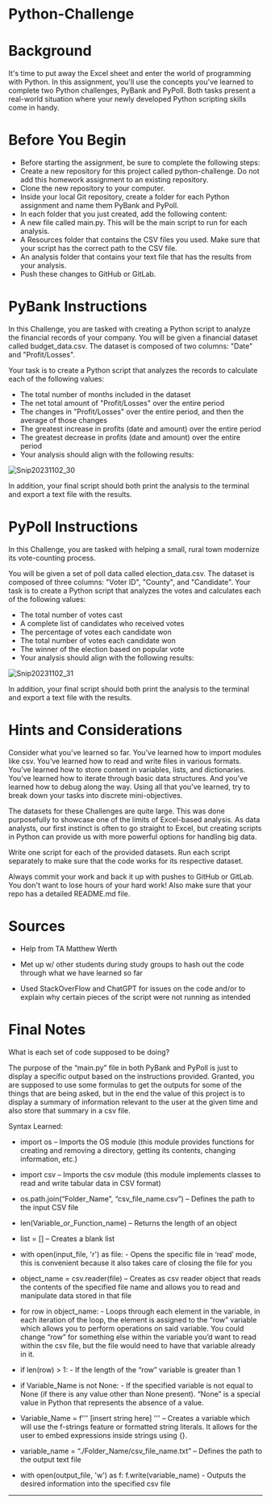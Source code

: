 # Python-Challenge

# Background

It's time to put away the Excel sheet and enter the world of programming with Python. In this assignment, you'll use the concepts you've learned to complete two Python challenges, PyBank and PyPoll. Both tasks present a real-world situation where your newly developed Python scripting skills come in handy.

# Before You Begin

* Before starting the assignment, be sure to complete the following steps:
* Create a new repository for this project called python-challenge. Do not add this homework assignment to an existing repository.
* Clone the new repository to your computer.
* Inside your local Git repository, create a folder for each Python assignment and name them PyBank and PyPoll.
* In each folder that you just created, add the following content:
* A new file called main.py. This will be the main script to run for each analysis.
* A Resources folder that contains the CSV files you used. Make sure that your script has the correct path to the CSV file.
* An analysis folder that contains your text file that has the results from your analysis.
* Push these changes to GitHub or GitLab.

# PyBank Instructions

In this Challenge, you are tasked with creating a Python script to analyze the financial records of your company. You will be given a financial dataset called budget_data.csv. The dataset is composed of two columns: "Date" and "Profit/Losses".

Your task is to create a Python script that analyzes the records to calculate each of the following values:

* The total number of months included in the dataset
* The net total amount of "Profit/Losses" over the entire period
* The changes in "Profit/Losses" over the entire period, and then the average of those changes
* The greatest increase in profits (date and amount) over the entire period
* The greatest decrease in profits (date and amount) over the entire period
* Your analysis should align with the following results:

![Snip20231102_30](https://github.com/JesseOli100/Python-Challenge/assets/62526904/68f9f541-2859-4a19-9138-573ada58aad7)

In addition, your final script should both print the analysis to the terminal and export a text file with the results.

# PyPoll Instructions

In this Challenge, you are tasked with helping a small, rural town modernize its vote-counting process.

You will be given a set of poll data called election_data.csv. The dataset is composed of three columns: "Voter ID", "County", and "Candidate". Your task is to create a Python script that analyzes the votes and calculates each of the following values:

* The total number of votes cast
* A complete list of candidates who received votes
* The percentage of votes each candidate won
* The total number of votes each candidate won
* The winner of the election based on popular vote
* Your analysis should align with the following results:

![Snip20231102_31](https://github.com/JesseOli100/Python-Challenge/assets/62526904/b77809c8-345c-4727-9483-4ec96438d224)

In addition, your final script should both print the analysis to the terminal and export a text file with the results.

# Hints and Considerations

Consider what you've learned so far. You've learned how to import modules like csv. You’ve learned how to read and write files in various formats. You’ve learned how to store content in variables, lists, and dictionaries. You’ve learned how to iterate through basic data structures. And you’ve learned how to debug along the way. Using all that you've learned, try to break down your tasks into discrete mini-objectives.

The datasets for these Challenges are quite large. This was done purposefully to showcase one of the limits of Excel-based analysis. As data analysts, our first instinct is often to go straight to Excel, but creating scripts in Python can provide us with more powerful options for handling big data.

Write one script for each of the provided datasets. Run each script separately to make sure that the code works for its respective dataset.

Always commit your work and back it up with pushes to GitHub or GitLab. You don't want to lose hours of your hard work! Also make sure that your repo has a detailed README.md file.

# Sources 

* Help from TA Matthew Werth
  
* Met up w/ other students during study groups to hash out the code through what we have learned so far
  
* Used StackOverFlow and ChatGPT for issues on the code and/or to explain why certain pieces of the script were not running as intended

# Final Notes

What is each set of code supposed to be doing?

The purpose of the “main.py” file in both PyBank and PyPoll is just to display a specific output based on the instructions provided. Granted, you are supposed to use some formulas to get the outputs for some of the things that are being asked, but in the end the value of this project is to display a summary of information relevant to the user at the given time and also store that summary in a csv file. 

Syntax Learned:

* import os – Imports the OS module (this module provides functions for creating and removing a directory, getting its contents, changing information, etc.)
  
* import csv – Imports the csv module (this module implements classes to read and write tabular data in CSV format)
  
* os.path.join(“Folder_Name”, “csv_file_name.csv”) – Defines the path to the input CSV file

* len(Variable_or_Function_name) – Returns the length of an object

* list = [] – Creates a blank list 

* with open(input_file, 'r') as file: - Opens the specific file in ‘read’ mode, this is convenient because it also takes care of closing the file for you 

* object_name = csv.reader(file) – Creates as csv reader object that reads the contents of the specified file name and allows you to read and manipulate data stored in that file 

* for row in object_name: - Loops through each element in the variable, in each iteration of the loop, the element is assigned to the “row” variable which allows you to perform operations on said variable. You could change “row” for something else within the variable you’d want to read within the csv file, but the file would need to have that variable already in it. 

* if len(row) > 1: - If the length of the “row” variable is greater than 1 
 
* if Variable_Name is not None: - If the specified variable is not equal to None (if there is any value other than None present). “None” is a special value in Python that represents the absence of a value. 

* Variable_Name = f''' [insert string here] ''' – Creates a variable which will use the f-strings feature or formatted string literals. It allows for the user to embed expressions inside strings using {}. 

* variable_name = “./Folder_Name/csv_file_name.txt” – Defines the path to the output text file

* with open(output_file, 'w') as f:
     f.write(variable_name) - Outputs the desired information into the specified csv file 

- - -


